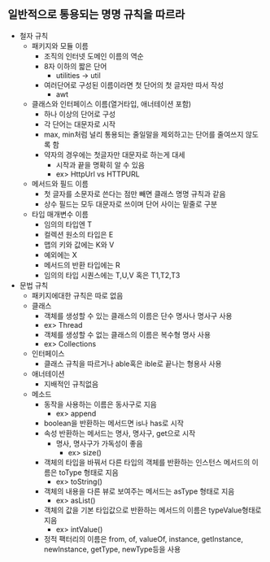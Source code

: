## 일반적으로 통용되는 명명 규칙을 따르라
* 철자 규칙
  - 패키지와 모듈 이름
    - 조직의 인터넷 도메인 이름의 역순
    - 8자 이하의 짧은 단어
      - utilities -> util
    - 여러단어로 구성된 이름이라면 첫 단어의 첫 글자만 따서 작성
      - awt
  - 클래스와 인터페이스 이름(열거타입, 애너테이션 포함)
    - 하나 이상의 단어로 구성
    - 각 단어는 대문자로 시작
    - max, min처럼 널리 통용되는 줄일말을 제외하고는 단어를 줄여쓰지 않도록 함
    - 약자의 경우에는 첫글자만 대문자로 하는게 대세
      - 시작과 끝을 명확히 알 수 있음
      - ex> HttpUrl vs HTTPURL
  - 메서드와 필드 이름
    - 첫 글자를 소문자로 쓴다는 점만 빼면 클래스 명명 규칙과 같음
    - 상수 필드는 모두 대문자로 쓰이며 단어 사이는 밑줄로 구분
  - 타입 매개변수 이름
    - 임의의 타입엔 T
    - 컬렉션 원소의 타입은 E
    - 맵의 키와 값에는 K와 V
    - 예외에는 X
    - 메서드의 반환 타입에는 R
    - 임의의 타입 시퀀스에는 T,U,V 혹은 T1,T2,T3 
* 문법 규칙
  - 패키지에대한 규칙은 따로 없음
  - 클래스
    - 객체를 생성할 수 있는 클래스의 이름은 단수 명사나 명사구 사용
    - ex> Thread
    - 객체를 생성할 수 없는 클래스의 이름은 복수형 명사 사용
    - ex> Collections
  - 인터페이스
    - 클래스 규칙을 따르거나 able혹은 ible로 끝나는 형용사 사용
  - 애너테이션
    - 지배적인 규칙없음
  - 메소드
    - 동작을 사용하는 이름은 동사구로 지음
        - ex> append
    - boolean을 반환하는 메서드면 is나 has로 시작
    - 속성 반환하는 메서드는 명사, 명사구, get으로 시작
      - 명사, 명사구가 가독성이 좋음
        - ex> size()
    - 객체의 타입을 바꿔서 다른 타입의 객체를 반환하는 인스턴스 메서드의 이름은 toType 형태로 지음
      - ex> toString()
    - 객체의 내용을 다른 뷰로 보여주는 메서드는 asType 형태로 지음
      - ex> asList()
    - 객체의 값을 기본 타입값으로 반환하는 메서드의 이름은 typeValue형태로 지음
      - ex> intValue() 
    - 정적 팩터리의 이름은 from, of, valueOf, instance, getInstance, newInstance, getType, newType등을 사용